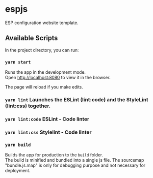# espjs

ESP configuration website template.<br/>

## Available Scripts

In the project directory, you can run:

### `yarn start`

Runs the app in the development mode.<br />
Open [http://localhost:8080](http://localhost:8080) to view it in the browser.

The page will reload if you make edits.<br />

### `yarn lint` Launches the ESLint (lint:code) and the StyleLint (lint:css) together.
### `yarn lint:code` ESLint - Code linter
### `yarn lint:css` Stylelint - Code linter

### `yarn build`

Builds the app for production to the `build` folder.<br />
The build is minified and bundled into a single js file. The sourcemap "bundle.js.map" is only for debugging purpose and not necessary for deployment.<br />

